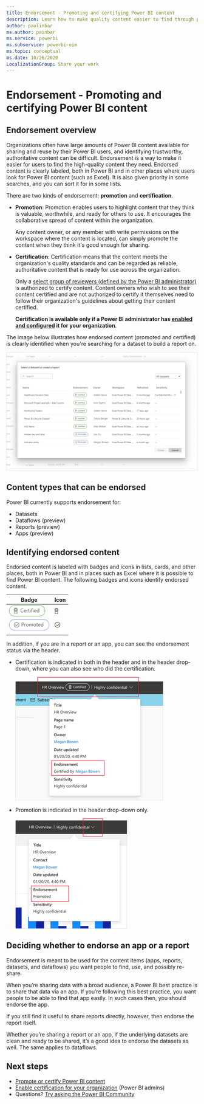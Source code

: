 ```yaml
---
title: Endorsement - Promoting and certifying Power BI content
description: Learn how to make quality content easier to find through promotion or certification
author: paulinbar
ms.author: painbar
ms.service: powerbi
ms.subservice: powerbi-eim
ms.topic: conceptual
ms.date: 10/26/2020
LocalizationGroup: Share your work
---
```

# Endorsement - Promoting and certifying Power BI content

## Endorsement overview

Organizations often have large amounts of Power BI content available for sharing and reuse by their Power BI users, and identifying trustworthy, authoritative content can be difficult. Endorsement is a way to make it easier for users to find the high-quality content they need. Endorsed content is clearly labeled, both in Power BI and in other places where users look for Power BI content (such as Excel). It is also given priority in some searches, and you can sort it for in some lists.

There are two kinds of endorsement: **promotion** and **certification**.

* **Promotion**: Promotion enables users to highlight content that they think is valuable, worthwhile, and ready for others to use. It encourages the collaborative spread of content within the organization.

    Any content owner, or any member with write permissions on the workspace where the content is located, can simply promote the content when they think it's good enough for sharing.

* **Certification**: Certification means that the content meets the organization's quality standards and can be regarded as reliable, authoritative content that is ready for use across the organization.

    Only a [select group of reviewers (defined by the Power BI administrator)](../admin/service-admin-setup-certification.md) is authorized to certify content. Content owners who wish to see their content certified and are not authorized to certify it themselves need to follow their organization's guidelines about getting their content certified.

    **Certification is available only if a Power BI administrator has [enabled and configured](../admin/service-admin-setup-certification.md) it for your organization**.

The image below illustrates how endorsed content (promoted and certified) is clearly identified when you're searching for a dataset to build a report on.

![Endorsed dataflows highlighted in Power Query.](media/service-endorsement-overview/power-bi-content-endorsement-dataset-select.png)

## Content types that can be endorsed
Power BI currently supports endorsement for:
* Datasets
* Dataflows (preview)
* Reports (preview)
* Apps (preview)

## Identifying endorsed content

Endorsed content is labeled with badges and icons in lists, cards, and other places, both in Power BI and in places such as Excel where it is possible to find Power BI content. The following badges and icons identify endorsed content.

|Badge|Icon|
|---------|---------|
|![Screenshot of Certification badge.](media/service-endorsement-overview/certified-badge.png)|![Screenshot of certification icon.](media/service-endorsement-overview/certified-icon.png)|
|![Screenshot of promotion badge.](media/service-endorsement-overview/promoted-badge.png)|![Screenshot promotion icon.](media/service-endorsement-overview/promoted-icon.png)|
|||

In addition, if you are in a report or an app, you can see the endorsement status via the header.
* Certification is indicated in both in the header and in the header drop-down, where you can also see who did the certification.

    ![Screenshot showing certification badge in a report header.](media/service-endorsement-overview/certification-report-header.png)

* Promotion is indicated in the header drop-down only.
 
    ![Screenshot showing promotion badge in a report header.](media/service-endorsement-overview/promotion-report-header.png)

## Deciding whether to endorse an app or a report

Endorsement is meant to be used for the content items (apps, reports, datasets, and dataflows) you want people to find, use, and possibly re-share.

When you’re sharing data with a broad audience, a Power BI best practice is to share that data via an app. If you’re following this best practice, you want people to be able to find that app easily. In such cases then, you should endorse the app. 

If you still find it useful to share reports directly, however, then endorse the report itself. 

Whether you’re sharing a report or an app, if the underlying datasets are clean and ready to be shared, it’s a good idea to endorse the datasets as well. The same applies to dataflows.  

## Next steps

* [Promote or certify Power BI content](service-endorse-content.md)
* [Enable certification for your organization](../admin/service-admin-setup-certification.md) (Power BI admins)
* Questions? [Try asking the Power BI Community](https://community.powerbi.com/)